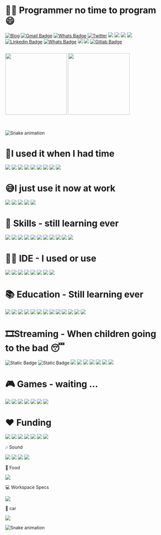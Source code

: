 # 👨‍🍼 Programmer no time to program 😄

[![Blog](https://img.shields.io/badge/GitHub-100000?style=for-the-badge&logo=github&logoColor=white)](https://github.com/drianocorrea/)
[![Gmail Badge](https://img.shields.io/badge/Gmail-D14836?style=for-the-badge&logo=gmail&logoColor=white)](mailto:drianocorrea@gmail.com)
[![Whats Badge](https://img.shields.io/badge/WhatsApp-25D366?style=for-the-badge&logo=whatsapp&logoColor=white)](https://api.whatsapp.com/send?phone=5512982379440)
[![Twitter](https://img.shields.io/badge/Twitter-1DA1F2?style=for-the-badge&logo=twitter&logoColor=white)](http://stillmaking.com/)
[![](https://img.shields.io/badge/Discord-7289DA?style=for-the-badge&logo=discord&logoColor=white)](http://stillmaking.com/)
[![](https://img.shields.io/badge/Instagram-E4405F?style=for-the-badge&logo=instagram&logoColor=white)](http://stillmaking.com/)
[![](https://img.shields.io/badge/Reddit-FF4500?style=for-the-badge&logo=reddit&logoColor=white)](https://www.reddit.com/user/drianocorrea/)
[![](https://img.shields.io/badge/Trello-0052CC?style=for-the-badge&logo=trello&logoColor=white)](https://trello.com/u/drianocorrea/activity)
[![Linkedin Badge](https://img.shields.io/badge/LinkedIn-0077B5?style=for-the-badge&logo=linkedin&logoColor=white)](https://www.linkedin.com/in/drianocorrea/)
[![Whats Badge](https://img.shields.io/badge/icq_new-black?style=for-the-badge&logo=icq&logolColor=42F425)](https://icq.im/tiudri)
[![](https://img.shields.io/badge/xda%20developers-2DAAE9?style=for-the-badge&logo=xda-developers&logoColor=white)](https://forum.xda-developers.com/m/drianocorrea.7755072/)
[![](https://img.shields.io/badge/Wordpress-21759B?style=for-the-badge&logo=wordpress&logoColor=white)](https://adrianocorrea.wordpress.com/)
[![Gitlab Badge](https://img.shields.io/badge/GitLab-330F63?style=for-the-badge&logo=gitlab&logoColor=white)](https://gitlab.com/drianocorrea)


[![]()]()

 <div>
  <img height="195em" src="https://github-readme-stats.vercel.app/api?username=drianocorrea&show_icons=true&theme=onedark&include_all_commits=true&count_private=true"/>
  <img height="195em" src="https://github-readme-stats.vercel.app/api/top-langs/?username=drianocorrea&layout=compact&langs_count=7&theme=onedark"/>
</div>
<div style="display: inline_block"><br>  


</div>
  
  ##
 
   ![Snake animation](https://github.com/drianocorrea/drianocorrea/tree/output/github-contribution-grid-snake.svg)
 
</div>



# 👾I used it when I had time
![](https://img.shields.io/badge/Arduino-00979D?style=for-the-badge&logo=Arduino&logoColor=white)
![](https://img.shields.io/badge/Raspberry%20Pi-A22846?style=for-the-badge&logo=Raspberry%20Pi&logoColor=white)
![](https://img.shields.io/badge/Arch_Linux-1793D1?style=for-the-badge&logo=arch-linux&logoColor=white)
![](https://img.shields.io/badge/lineageos-167C80?style=for-the-badge&logo=lineageos&logoColor=white)
![](https://img.shields.io/badge/powershell-5391FE?style=for-the-badge&logo=powershell&logoColor=white)
![](https://img.shields.io/badge/GIT-E44C30?style=for-the-badge&logo=git&logoColor=white)
![](https://img.elds.io/badge/GNU%20Bash-4EAA25?style=for-the-badge&logo=GNU%20Bash&logoColor=white)
![](https://img.shields.io/badge/Firefox_Browser-FF7139?style=for-the-badge&logo=Firefox-Browser&logoColor=white)
![](https://img.shields.io/badge/Google_chrome-4285F4?style=for-the-badge&logo=Google-chrome&logoColor=white)

# 😅I just use it now at work
![](https://img.shields.io/badge/Android-3DDC84?style=for-the-badge&logo=android&logoColor=white)
![](https://img.shields.io/badge/Linux_Mint-87CF3E?style=for-the-badge&logo=linux-mint&logoColor=white)
![](https://img.shields.io/badge/Windows-0078D6?style=for-the-badge&logo=windows&logoColor=white)
![](https://img.shields.io/badge/Brave-FF1B2D?style=for-the-badge&logo=Brave&logoColor=white)
![](https://img.shields.io/badge/Microsoft_Edge-0078D7?style=for-the-badge&logo=Microsoft-edge&logoColor=white)



# 🚀 Skills - still learning ever
![](https://img.shields.io/badge/C-00599C?style=for-the-badge&logo=c&logoColor=white)
![](https://img.shields.io/badge/PHP-777BB4?style=for-the-badge&logo=php&logoColor=white)
![](https://img.shields.io/badge/HTML-239120?style=for-the-badge&logo=html5&logoColor=white)
![](https://img.shields.io/badge/CSS-239120?&style=for-the-badge&logo=css3&logoColor=white)
![](https://img.shields.io/badge/MySQL-00000F?style=for-the-badge&logo=mysql&logoColor=white)
![](https://img.shields.io/badge/Netlify-00C7B7?style=for-the-badge&logo=netlify&logoColor=white)
![](https://img.shields.io/badge/Google_Cloud-4285F4?style=for-the-badge&logo=google-cloud&logoColor=white)
![](https://img.shields.io/badge/Microsoft_Excel-217346?style=for-the-badge&logo=microsoft-excel&logoColor=white)
![](https://img.shields.io/badge/Microsoft_Office-D83B01?style=for-the-badge&logo=microsoft-office&logoColor=white)
![](()https://img.shields.io/badge/Google%20Sheets-34A853?style=for-the-badge&logo=google-sheets&logoColor=white)
![](https://img.shields.io/badge/Microsoft_Word-2B579A?style=for-the-badge&logo=microsoft-word&logoColor=white)

# 👩‍💻 IDE - I used or use
![](https://img.shields.io/badge/Arduino_IDE-00979D?style=for-the-badge&logo=arduino&logoColor=white)
![](https://img.shields.io/badge/Visual_Studio-5C2D91?style=for-the-badge&logo=visual%20studio&logoColor=white)
![](https://img.shields.io/badge/Visual_Studio_Code-0078D4?style=for-the-badge&logo=visual%20studio%20code&logoColor=white)
![](https://img.shields.io/badge/IntelliJ_IDEA-000000.svg?style=for-the-badge&logo=intellij-idea&logoColor=white)
![](https://img.shields.io/badge/Notepad++-90E59A.svg?style=for-the-badge&logo=notepad%2B%2B&logoColor=black)
![](https://img.shields.io/badge/sublime_text-%23575757.svg?&style=for-the-badge&logo=sublime-text&logoColor=important)
![](https://img.shields.io/badge/Eclipse-2C2255?style=for-the-badge&logo=eclipse&logoColor=white)
![](https://img.shields.io/badge/Adobe%20Dreamweaver-072401?style=for-the-badge&logo=Adobe%20Dreamweaver&logoColor=34F400)


# 📚 Education - Still learning ever
![](https://img.shields.io/badge/Udemy-EC5252?style=for-the-badge&logo=Udemy&logoColor=white)
![](https://img.shields.io/badge/Codecademy-FFF0E5?style=for-the-badge&logo=codecademy&logoColor=303347)
![](https://img.shields.io/badge/coding%20ninjas-DD6620?style=for-the-badge&logo=codingninjas&logoColor=white)
![](https://img.shields.io/badge/Coursera-0056D2?style=for-the-badge&logo=Coursera&logoColor=white)
![](https://img.shields.io/badge/Datacamp-05192D?style=for-the-badge&logo=datacamp&logoColor=65FF8F)
![](https://img.shields.io/badge/Duolingo-58CC02?style=for-the-badge&logo=Duolingo&logoColor=white)
![](https://img.shields.io/badge/Edx-193A3E?style=for-the-badge&logo=edx&logoColor=white)
![](https://img.shields.io/badge/Exercism-009CAB?style=for-the-badge&logo=exercism&logoColor=white)
![](https://img.shields.io/badge/freecodecamp-27273D?style=for-the-badge&logo=freecodecamp&logoColor=white)
![](https://img.shields.io/badge/Future%20Learn-000000?style=for-the-badge&logo=futurelearn&logoColor=white)
![](https://img.shields.io/badge/Khan%20Academy-14BF96?style=for-the-badge&logo=Khan%20Academy&logoColor=white)
![](https://img.shields.io/badge/MDN_Web_Docs-black?style=for-the-badge&logo=mdnwebdocs&logoColor=white)
![](https://img.shields.io/badge/Pluralsight-F15B2A?style=for-the-badge&logo=Pluralsight&logoColor=white)


# 🎞️Streaming - When children going to the bad 😴


![Static Badge](https://img.shields.io/badge/YouTube-%23FF0000.svg?style=for-the-badge&logo=YouTube&logoColor=white)
![Static Badge](https://img.shields.io/badge/Amazon%20Prime-00A8E1?style=for-the-badge&logo=netflix&logoColor=white)
![](https://img.shields.io/badge/starplus-FF0000?style=for-the-badge&logo=starplus&logoColor=white)
![](https://img.shields.io/badge/Crunchyroll-F47521?style=for-the-badge&logo=crunchyroll&logoColor=white)
![](https://img.shields.io/badge/HBO-005FED?style=for-the-badge&logo=hbo&logoColor=white)
![](https://img.shields.io/badge/Hulu-1CE783?style=for-the-badge&logo=hulu&logoColor=white)
![](https://img.shields.io/badge/Netflix-E50914?style=for-the-badge&logo=netflix&logoColor=white)
![](https://img.shields.io/badge/Twitch-9146FF?style=for-the-badge&logo=twitch&logoColor=white)
![](https://img.shields.io/badge/Disney+-FF0000?style=for-the-badge&logo=disney+&logoColor=white)


# 🎮 Games - waiting ...
![](https://img.shields.io/badge/Steam-000000?style=for-the-badge&logo=steam&logoColor=white)
![](https://img.shields.io/badge/Epic%20Games-313131?style=for-the-badge&logo=Epic%20Games&logoColor=white)
![](https://img.shields.io/badge/Origin-148EFF?style=for-the-badge&logo=origin&logoColor=white)
![](https://img.shields.io/badge/Nintendo-Emulator-0000?style=for-the-badge&logo=nintendo&logoColor=148EFF)
![](https://img.shields.io/badge/PS-Emulator-000000?style=for-the-badge&logo=Playstation&logoColor=white)
![](https://img.shields.io/badge/Arcade-Emulator-B7312F?style=for-the-badge&logo=&logoColor=white)
![](https://img.shields.io/badge/RetroArch-Others-FA5?style=for-the-badge&logo=retroarch&logoColor=white)

# ❤️ Funding
[![](https://img.shields.io/badge/picpay-21C25E?style=for-the-badge&logo=picpay&logoColor=white)](https://picpay.me/drianocorrea/10)
![](https://img.shields.io/badge/PayPal-00457C?style=for-the-badge&logo=paypal&logoColor=white)
![](https://img.shields.io/badge/G%20pay-2875E3?style=for-the-badge&logo=googlepay&logoColor=white)
![](https://img.shields.io/badge/alipay-00A1E9?style=for-the-badge&logo=alipay&logoColor=white)
![](https://img.shields.io/badge/amazon%20pay-F79114?style=for-the-badge&logo=amazon%20pay&logoColor=white)
![](https://img.shields.io/badge/Patreon-F96854?style=for-the-badge&logo=patreon&logoColor=white)
![](https://img.shields.io/badge/ShopeePay-ED1C24?style=for-the-badge&logo=shopeepay&logoColor=white)
	
    
    
🎶 Sound

![](https://img.shields.io/badge/Deezer-FEAA2D?style=for-the-badge&logo=deezer&logoColor=white)
![](https://img.shields.io/badge/Google_Podcasts-4285F4?style=for-the-badge&logo=google-podcasts&logoColor=white)
![](https://img.shields.io/badge/Spotify-1ED760?&style=for-the-badge&logo=spotify&logoColor=white)
![](https://img.shields.io/badge/YouTube_Music-FF0000?style=for-the-badge&logo=youtube-music&logoColor=white)

🍔 Food

![](https://img.shields.io/badge/Aiqfome-7A1FA2?style=for-the-badge&logo=aiqfome&logoColor=white)

💻 Workspace Specs

![](https://img.shields.io/badge/AMD-Ryzen_5_PRO_4650G-ED1C24?style=for-the-badge&logo=amd&logoColor=white)

🚗 car

![](https://img.shields.io/badge/Fiat-Palio-%23FF0000.svg?style=for-the-badge&logo=fiat&logoColor=white)

![Snake animation](https://github.com/drianocorrea/drianocorrea/blob/output/github-contribution-grid-snake.gif)
